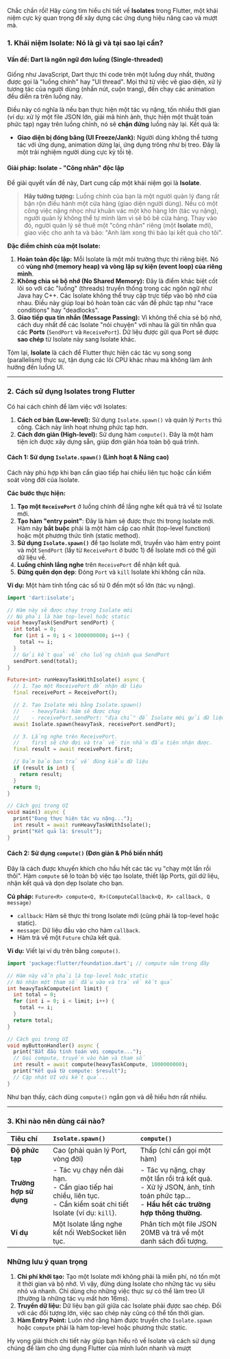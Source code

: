 Chắc chắn rồi! Hãy cùng tìm hiểu chi tiết về **Isolates** trong Flutter, một khái niệm cực kỳ quan trọng để xây dựng các ứng dụng hiệu năng cao và mượt mà.

### 1. Khái niệm Isolate: Nó là gì và tại sao lại cần?

#### Vấn đề: Dart là ngôn ngữ đơn luồng (Single-threaded)

Giống như JavaScript, Dart thực thi code trên một luồng duy nhất, thường được gọi là "luồng chính" hay "UI thread". Mọi thứ từ việc vẽ giao diện, xử lý tương tác của người dùng (nhấn nút, cuộn trang), đến chạy các animation đều diễn ra trên luồng này.

Điều này có nghĩa là nếu bạn thực hiện một tác vụ nặng, tốn nhiều thời gian (ví dụ: xử lý một file JSON lớn, giải mã hình ảnh, thực hiện một thuật toán phức tạp) ngay trên luồng chính, nó sẽ **chặn đứng** luồng này lại. Kết quả là:

*   **Giao diện bị đóng băng (UI Freeze/Jank):** Người dùng không thể tương tác với ứng dụng, animation dừng lại, ứng dụng trông như bị treo. Đây là một trải nghiệm người dùng cực kỳ tồi tệ.

#### Giải pháp: Isolate - "Công nhân" độc lập

Để giải quyết vấn đề này, Dart cung cấp một khái niệm gọi là **Isolate**.

> **Hãy tưởng tượng:** Luồng chính của bạn là một người quản lý đang rất bận rộn điều hành một cửa hàng (giao diện người dùng). Nếu có một công việc nặng nhọc như khuân vác một kho hàng lớn (tác vụ nặng), người quản lý không thể tự mình làm vì sẽ bỏ bê cửa hàng. Thay vào đó, người quản lý sẽ thuê một "công nhân" riêng (một **Isolate** mới), giao việc cho anh ta và bảo: "Anh làm xong thì báo lại kết quả cho tôi".

**Đặc điểm chính của một Isolate:**

1.  **Hoàn toàn độc lập:** Mỗi Isolate là một môi trường thực thi riêng biệt. Nó có **vùng nhớ (memory heap) và vòng lặp sự kiện (event loop) của riêng mình**.
2.  **Không chia sẻ bộ nhớ (No Shared Memory):** Đây là điểm khác biệt cốt lõi so với các "luồng" (threads) truyền thống trong các ngôn ngữ như Java hay C++. Các Isolate không thể truy cập trực tiếp vào bộ nhớ của nhau. Điều này giúp loại bỏ hoàn toàn các vấn đề phức tạp như "race conditions" hay "deadlocks".
3.  **Giao tiếp qua tin nhắn (Message Passing):** Vì không thể chia sẻ bộ nhớ, cách duy nhất để các Isolate "nói chuyện" với nhau là gửi tin nhắn qua các **Ports** (`SendPort` và `ReceivePort`). Dữ liệu được gửi qua Port sẽ được **sao chép** từ Isolate này sang Isolate khác.

Tóm lại, **Isolate** là cách để Flutter thực hiện các tác vụ song song (parallelism) thực sự, tận dụng các lõi CPU khác nhau mà không làm ảnh hưởng đến luồng UI.

---

### 2. Cách sử dụng Isolates trong Flutter

Có hai cách chính để làm việc với Isolates:

1.  **Cách cơ bản (Low-level):** Sử dụng `Isolate.spawn()` và quản lý `Ports` thủ công. Cách này linh hoạt nhưng phức tạp hơn.
2.  **Cách đơn giản (High-level):** Sử dụng hàm `compute()`. Đây là một hàm tiện ích được xây dựng sẵn, giúp đơn giản hóa toàn bộ quá trình.

#### Cách 1: Sử dụng `Isolate.spawn()` (Linh hoạt & Nâng cao)

Cách này phù hợp khi bạn cần giao tiếp hai chiều liên tục hoặc cần kiểm soát vòng đời của Isolate.

**Các bước thực hiện:**

1.  **Tạo một `ReceivePort`** ở luồng chính để lắng nghe kết quả trả về từ Isolate mới.
2.  **Tạo hàm "entry point"**: Đây là hàm sẽ được thực thi trong Isolate mới. Hàm này **bắt buộc** phải là một hàm cấp cao nhất (top-level function) hoặc một phương thức tĩnh (static method).
3.  **Sử dụng `Isolate.spawn()`** để tạo Isolate mới, truyền vào hàm entry point và một `SendPort` (lấy từ `ReceivePort` ở bước 1) để Isolate mới có thể gửi dữ liệu về.
4.  **Luồng chính lắng nghe** trên `ReceivePort` để nhận kết quả.
5.  **Đừng quên dọn dẹp**: Đóng `Port` và `kill` Isolate khi không cần nữa.

**Ví dụ:** Một hàm tính tổng các số từ 0 đến một số lớn (tác vụ nặng).

```dart
import 'dart:isolate';

// Hàm này sẽ được chạy trong Isolate mới
// Nó phải là hàm top-level hoặc static
void heavyTask(SendPort sendPort) {
  int total = 0;
  for (int i = 0; i < 1000000000; i++) {
    total += i;
  }
  // Gửi kết quả về cho luồng chính qua SendPort
  sendPort.send(total);
}

Future<int> runHeavyTaskWithIsolate() async {
  // 1. Tạo một ReceivePort để nhận dữ liệu
  final receivePort = ReceivePort();

  // 2. Tạo Isolate mới bằng Isolate.spawn()
  //    - heavyTask: hàm sẽ được chạy
  //    - receivePort.sendPort: "địa chỉ" để Isolate mới gửi dữ liệu về
  await Isolate.spawn(heavyTask, receivePort.sendPort);

  // 3. Lắng nghe trên ReceivePort.
  //    first sẽ chờ đợi và trả về tin nhắn đầu tiên nhận được.
  final result = await receivePort.first;

  // Đảm bảo bạn trả về đúng kiểu dữ liệu
  if (result is int) {
    return result;
  }
  return 0;
}

// Cách gọi trong UI
void main() async {
  print("Đang thực hiện tác vụ nặng...");
  int result = await runHeavyTaskWithIsolate();
  print("Kết quả là: $result");
}
```

#### Cách 2: Sử dụng `compute()` (Đơn giản & Phổ biến nhất)

Đây là cách được khuyến khích cho hầu hết các tác vụ "chạy một lần rồi thôi". Hàm `compute` sẽ lo toàn bộ việc tạo Isolate, thiết lập Ports, gửi dữ liệu, nhận kết quả và dọn dẹp Isolate cho bạn.

**Cú pháp:** `Future<R> compute<Q, R>(ComputeCallback<Q, R> callback, Q message)`

*   `callback`: Hàm sẽ thực thi trong Isolate mới (cũng phải là top-level hoặc static).
*   `message`: Dữ liệu đầu vào cho hàm `callback`.
*   Hàm trả về một `Future` chứa kết quả.

**Ví dụ:** Viết lại ví dụ trên bằng `compute()`.

```dart
import 'package:flutter/foundation.dart'; // compute nằm trong đây

// Hàm này vẫn phải là top-level hoặc static
// Nó nhận một tham số đầu vào và trả về kết quả
int heavyTaskCompute(int limit) {
  int total = 0;
  for (int i = 0; i < limit; i++) {
    total += i;
  }
  return total;
}

// Cách gọi trong UI
void myButtonHandler() async {
  print("Bắt đầu tính toán với compute...");
  // Gọi compute, truyền vào hàm và tham số
  int result = await compute(heavyTaskCompute, 1000000000);
  print("Kết quả từ compute: $result");
  // Cập nhật UI với kết quả...
}
```

Như bạn thấy, cách dùng `compute()` ngắn gọn và dễ hiểu hơn rất nhiều.

---

### 3. Khi nào nên dùng cái nào?

| Tiêu chí | `Isolate.spawn()` | `compute()` |
| :--- | :--- | :--- |
| **Độ phức tạp** | Cao (phải quản lý Port, vòng đời) | Thấp (chỉ cần gọi một hàm) |
| **Trường hợp sử dụng** | - Tác vụ chạy nền dài hạn.<br>- Cần giao tiếp hai chiều, liên tục.<br>- Cần kiểm soát chi tiết Isolate (ví dụ: `kill`). | - Tác vụ nặng, chạy một lần rồi trả kết quả.<br>- Xử lý JSON, ảnh, tính toán phức tạp...<br>- **Hầu hết các trường hợp thông thường.** |
| **Ví dụ** | Một Isolate lắng nghe kết nối WebSocket liên tục. | Phân tích một file JSON 20MB và trả về một danh sách đối tượng. |

### Những lưu ý quan trọng

1.  **Chi phí khởi tạo:** Tạo một Isolate mới không phải là miễn phí, nó tốn một ít thời gian và bộ nhớ. Vì vậy, đừng dùng Isolate cho những tác vụ siêu nhỏ và nhanh. Chỉ dùng cho những việc thực sự có thể làm treo UI (thường là những tác vụ mất hơn 16ms).
2.  **Truyền dữ liệu:** Dữ liệu bạn gửi giữa các Isolate phải được sao chép. Đối với các đối tượng lớn, việc sao chép này cũng có thể tốn thời gian.
3.  **Hàm Entry Point:** Luôn nhớ rằng hàm được truyền cho `Isolate.spawn` hoặc `compute` phải là hàm top-level hoặc phương thức static.

Hy vọng giải thích chi tiết này giúp bạn hiểu rõ về Isolate và cách sử dụng chúng để làm cho ứng dụng Flutter của mình luôn nhanh và mượt
